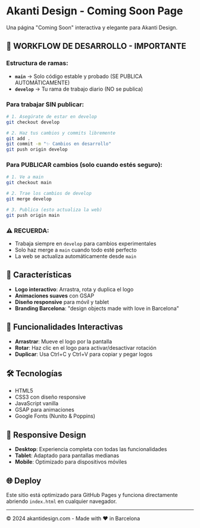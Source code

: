 # Akanti Design - Coming Soon Page

Una página "Coming Soon" interactiva y elegante para Akanti Design.

## 🔄 **WORKFLOW DE DESARROLLO - IMPORTANTE**

### **Estructura de ramas:**
- **`main`** → Solo código estable y probado (SE PUBLICA AUTOMÁTICAMENTE)
- **`develop`** → Tu rama de trabajo diario (NO se publica)

### **Para trabajar SIN publicar:**
```bash
# 1. Asegúrate de estar en develop
git checkout develop

# 2. Haz tus cambios y commits libremente
git add .
git commit -m "✨ Cambios en desarrollo"
git push origin develop
```

### **Para PUBLICAR cambios (solo cuando estés seguro):**
```bash
# 1. Ve a main
git checkout main

# 2. Trae los cambios de develop
git merge develop

# 3. Publica (esto actualiza la web)
git push origin main
```

### **⚠️ RECUERDA:**
- Trabaja siempre en `develop` para cambios experimentales
- Solo haz merge a `main` cuando todo esté perfecto
- La web se actualiza automáticamente desde `main`

## 🎨 Características

- **Logo interactivo**: Arrastra, rota y duplica el logo
- **Animaciones suaves** con GSAP
- **Diseño responsive** para móvil y tablet
- **Branding Barcelona**: "design objects made with love in Barcelona"

## 🚀 Funcionalidades Interactivas

- **Arrastrar**: Mueve el logo por la pantalla
- **Rotar**: Haz clic en el logo para activar/desactivar rotación
- **Duplicar**: Usa Ctrl+C y Ctrl+V para copiar y pegar logos

## 🛠️ Tecnologías

- HTML5
- CSS3 con diseño responsive
- JavaScript vanilla
- GSAP para animaciones
- Google Fonts (Nunito & Poppins)

## 📱 Responsive Design

- **Desktop**: Experiencia completa con todas las funcionalidades
- **Tablet**: Adaptado para pantallas medianas
- **Mobile**: Optimizado para dispositivos móviles

## 🌐 Deploy

Este sitio está optimizado para GitHub Pages y funciona directamente abriendo `index.html` en cualquier navegador.

---

© 2024 akantidesign.com - Made with ❤️ in Barcelona

